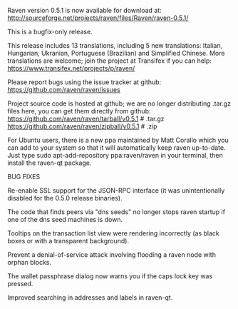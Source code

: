 Raven version 0.5.1 is now available for download at:
http://sourceforge.net/projects/raven/files/Raven/raven-0.5.1/

This is a bugfix-only release.

This release includes 13 translations, including 5 new translations:
Italian, Hungarian, Ukranian, Portuguese (Brazilian) and Simplified Chinese.
More translations are welcome; join the project at Transifex if you can help:
https://www.transifex.net/projects/p/raven/

Please report bugs using the issue tracker at github:
https://github.com/raven/raven/issues

Project source code is hosted at github; we are no longer
distributing .tar.gz files here, you can get them
directly from github:
https://github.com/raven/raven/tarball/v0.5.1  # .tar.gz
https://github.com/raven/raven/zipball/v0.5.1  # .zip

For Ubuntu users, there is a new ppa maintained by Matt Corallo which
you can add to your system so that it will automatically keep
raven up-to-date.  Just type
sudo apt-add-repository ppa:raven/raven
in your terminal, then install the raven-qt package.


BUG FIXES

Re-enable SSL support for the JSON-RPC interface (it was unintentionally
disabled for the 0.5.0 release binaries).

The code that finds peers via "dns seeds" no longer stops raven startup
if one of the dns seed machines is down.

Tooltips on the transaction list view were rendering incorrectly (as black boxes
or with a transparent background).

Prevent a denial-of-service attack involving flooding a raven node with
orphan blocks.

The wallet passphrase dialog now warns you if the caps lock key was pressed.

Improved searching in addresses and labels in raven-qt.
